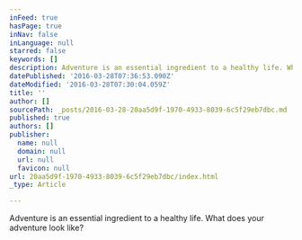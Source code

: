 ```yaml
---
inFeed: true
hasPage: true
inNav: false
inLanguage: null
starred: false
keywords: []
description: Adventure is an essential ingredient to a healthy life. What does your adventure look like?
datePublished: '2016-03-28T07:36:53.090Z'
dateModified: '2016-03-28T07:30:04.059Z'
title: ''
author: []
sourcePath: _posts/2016-03-28-20aa5d9f-1970-4933-8039-6c5f29eb7dbc.md
published: true
authors: []
publisher:
  name: null
  domain: null
  url: null
  favicon: null
url: 20aa5d9f-1970-4933-8039-6c5f29eb7dbc/index.html
_type: Article

---
```

Adventure is an essential ingredient to a healthy life. What does your adventure look like?